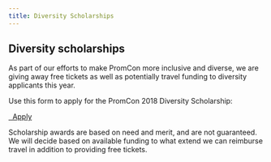 ```yaml
---
title: Diversity Scholarships
---
```


## Diversity scholarships

As part of our efforts to make PromCon more inclusive and diverse, we are giving
away free tickets as well as potentially travel funding to diversity applicants
this year.

Use this form to apply for the PromCon 2018 Diversity Scholarship:

<a class="btn btn-default btn-lg" href="https://docs.google.com/forms/d/e/1FAIpQLSeSZ_jhKo4ArVfjEeqCAmH2KK4TIiWxDyXAKfpO5HN2MzUALw/viewform" target="_blank" role="button">
  <i class="fa fa-commenting"></i>&nbsp;&nbsp;Apply
</a>

Scholarship awards are based on need and merit, and are not guaranteed. We will
decide based on available funding to what extend we can reimburse travel in
addition to providing free tickets.
